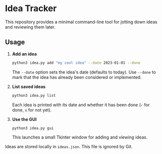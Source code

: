 # Idea Tracker

This repository provides a minimal command-line tool for jotting down ideas and
reviewing them later.

## Usage

1. **Add an idea**

   ```bash
   python3 idea.py add "my cool idea" --date 2023-01-01 --done
   ```
   The `--date` option sets the idea's date (defaults to today). Use `--done` to
   mark that the idea has already been considered or implemented.

2. **List saved ideas**

   ```bash
   python3 idea.py list
   ```
   Each idea is printed with its date and whether it has been done (`✓` for done,
   `x` for not yet).

3. **Use the GUI**

   ```bash
   python3 idea.py gui
   ```
   This launches a small Tkinter window for adding and viewing ideas.

Ideas are stored locally in `ideas.json`. This file is ignored by Git.
